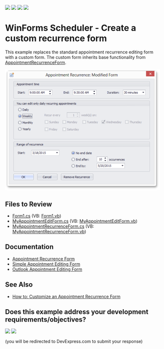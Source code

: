 <!-- default badges list -->
![](https://img.shields.io/endpoint?url=https://codecentral.devexpress.com/api/v1/VersionRange/128634104/24.2.1%2B)
[![](https://img.shields.io/badge/Open_in_DevExpress_Support_Center-FF7200?style=flat-square&logo=DevExpress&logoColor=white)](https://supportcenter.devexpress.com/ticket/details/T220994)
[![](https://img.shields.io/badge/📖_How_to_use_DevExpress_Examples-e9f6fc?style=flat-square)](https://docs.devexpress.com/GeneralInformation/403183)
[![](https://img.shields.io/badge/💬_Leave_Feedback-feecdd?style=flat-square)](#does-this-example-address-your-development-requirementsobjectives)
<!-- default badges end -->

# WinForms Scheduler - Create a custom recurrence form

This example replaces the standard appointment recurrence editing form with a custom form. The custom form inherits base functionality from [AppointmentRecurrenceForm](https://docs.devexpress.com/WindowsForms/DevExpress.XtraScheduler.UI.AppointmentRecurrenceForm).

![WinForms Scheduler - Create a custom recurrence form](https://raw.githubusercontent.com/DevExpress-Examples/how-to-create-a-custom-recurrence-form-using-the-appointmentrecurrenceform-descendant-t220994/14.2.3+/media/e6730faa-d303-11e4-80bf-00155d62480c.png)


## Files to Review

* [Form1.cs](./CS/CustomRecurrenceFormDescendantSample/Form1.cs) (VB: [Form1.vb](./VB/CustomRecurrenceFormDescendantSample/Form1.vb))
* [MyAppointmentEditForm.cs](./CS/CustomRecurrenceFormDescendantSample/MyAppointmentEditForm.cs) (VB: [MyAppointmentEditForm.vb](./VB/CustomRecurrenceFormDescendantSample/MyAppointmentEditForm.vb))
* [MyAppointmentRecurrenceForm.cs](./CS/CustomRecurrenceFormDescendantSample/MyAppointmentRecurrenceForm.cs) (VB: [MyAppointmentRecurrenceForm.vb](./VB/CustomRecurrenceFormDescendantSample/MyAppointmentRecurrenceForm.vb))


## Documentation

* [Appointment Recurrence Form](https://docs.devexpress.com/WindowsForms/115477/controls-and-libraries/scheduler/visual-elements/dialogs/appointment-recurrence-form)
* [Simple Appointment Editing Form](https://docs.devexpress.com/WindowsForms/115047/controls-and-libraries/scheduler/visual-elements/dialogs/simple-former-default-appointment-editing-form)
* [Outlook Appointment Editing Form](https://docs.devexpress.com/WindowsForms/115048/controls-and-libraries/scheduler/visual-elements/dialogs/outlook-appointment-editing-form)


## See Also

* [How to: Customize an Appointment Recurrence Form](https://docs.devexpress.com/WindowsForms/2880/controls-and-libraries/scheduler/examples/forms/how-to-create-a-custom-appointment-recurrence-form-method-1)
<!-- feedback -->
## Does this example address your development requirements/objectives?

[<img src="https://www.devexpress.com/support/examples/i/yes-button.svg"/>](https://www.devexpress.com/support/examples/survey.xml?utm_source=github&utm_campaign=winforms-scheduler-custom-recurrence-form&~~~was_helpful=yes) [<img src="https://www.devexpress.com/support/examples/i/no-button.svg"/>](https://www.devexpress.com/support/examples/survey.xml?utm_source=github&utm_campaign=winforms-scheduler-custom-recurrence-form&~~~was_helpful=no)

(you will be redirected to DevExpress.com to submit your response)
<!-- feedback end -->
